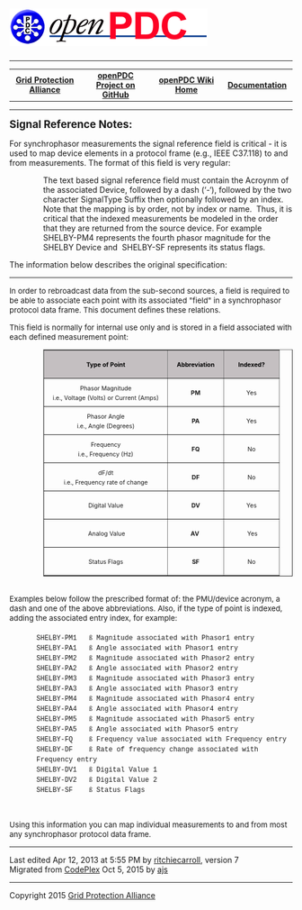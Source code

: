 <html lang="en" xmlns="http://www.w3.org/1999/xhtml">
<head>
<meta charset="utf-8" />
</head>
<body>
<!--HtmlToGmd.Body-->
<h1><a href="https://github.com/GridProtectionAlliance/openPDC/tree/master/Source/Documentation/wiki/openPDC_Home.md"><img src="https://github.com/GridProtectionAlliance/openPDC/blob/master/Source/Documentation/wiki/openPDC_Logo.png" alt="The Open Source Phasor Data Concentrator" /></a></h1>
<hr />
<div id="NavigationMenu">
<table style="width: 100%; border-collapse: collapse; border: 0px solid gray;">
<tr>
<td style="width: 25%; text-align:center;"><b><a href="http://www.gridprotectionalliance.org">Grid Protection Alliance</a></b></td>
<td style="width: 25%; text-align:center;"><b><a href="https://github.com/GridProtectionAlliance/openPDC">openPDC Project on GitHub</a></b></td>
<td style="width: 25%; text-align:center;"><b><a href="https://github.com/GridProtectionAlliance/openPDC/tree/master/Source/Documentation/wiki/openPDC_Home.md">openPDC Wiki Home</a></b></td>
<td style="width: 25%; text-align:center;"><b><a href="https://github.com/GridProtectionAlliance/openPDC/tree/master/Source/Documentation/wiki/openPDC_Documentation_Home.md">Documentation</a></b></td>
</tr>
</table>
</div>
<hr />
<!--/HtmlToGmd.Body-->
<div class="WikiContent">
<div class="wikidoc">
<p><strong><span style="font-size:14pt">Signal Reference Notes:</span></strong></p>
<p>For synchrophasor measurements the signal reference field is critical - it is used to map device elements in a protocol frame (e.g., IEEE C37.118) to and from measurements. The format of this field is very regular:&nbsp;</p>
<p style="padding-left:60px">The text based signal reference field must contain the Acroynm of the associated Device, followed by a dash (&lsquo;-&lsquo;), followed by the two character SignalType Suffix then optionally followed by an index. Note that the mapping
 is by order, not by index or name.&nbsp; Thus, it is critical that the indexed measurements be modeled in the order that they are returned from the source device. For example SHELBY-PM4 represents the fourth phasor magnitude for the SHELBY Device and&nbsp;
 SHELBY-SF represents its status flags.</p>
<p>The information below describes the original specification:</p>
<hr>
<p><span style="font-size:10pt">In order to rebroadcast data from the sub-second sources, a field is required to be able to associate each point with its associated &quot;field&quot; in a synchrophasor protocol data frame. This document defines these relations.</span></p>
<p><span style="font-size:10pt">This field is normally for internal use only and is stored in a field associated with each defined measurement point:</span></p>
<div style="padding-left:60px">
<table border="1" cellspacing="0" cellpadding="0">
<tbody>
<tr align="center" valign="middle" style="background-color:#c4bfc1; height:50px">
<td width="205"><span style="color:#000000"><strong><span style="font-size:8pt">Type of Point</span></strong></span></td>
<td width="85"><span style="color:#000000"><strong><span style="font-size:8pt">Abbreviation</span></strong></span></td>
<td width="84"><span style="color:#000000"><strong><span style="font-size:8pt">Indexed?</span></strong></span></td>
</tr>
<tr align="center" valign="middle" style="height:50px">
<td width="205"><span style="font-size:8pt">Phasor Magnitude<br>
i.e., Voltage (Volts) or Current (Amps)</span></td>
<td width="85"><strong><span style="font-size:8pt">PM</span></strong></td>
<td width="84"><span style="font-size:8pt">Yes</span></td>
</tr>
<tr align="center" valign="middle" style="height:50px">
<td width="205"><span style="font-size:8pt">Phasor Angle<br>
i.e., Angle (Degrees)</span></td>
<td width="85"><strong><span style="font-size:8pt">PA</span></strong></td>
<td width="84"><span style="font-size:8pt">Yes</span></td>
</tr>
<tr align="center" valign="middle" style="height:50px">
<td width="205"><span style="font-size:8pt">Frequency<br>
i.e., Frequency (Hz)</span></td>
<td width="85"><strong><span style="font-size:8pt">FQ</span></strong></td>
<td width="84"><span style="font-size:8pt">No</span></td>
</tr>
<tr align="center" valign="middle" style="height:50px">
<td width="205"><span style="font-size:8pt">dF/dt<br>
i.e., Frequency rate of change</span></td>
<td width="85"><strong><span style="font-size:8pt">DF</span></strong></td>
<td width="84"><span style="font-size:8pt">No</span></td>
</tr>
<tr align="center" valign="middle" style="height:50px">
<td width="205"><span style="font-size:8pt">Digital Value</span></td>
<td width="85"><strong><span style="font-size:8pt">DV</span> </strong></td>
<td width="84"><span style="font-size:8pt">Yes</span></td>
</tr>
<tr align="center" valign="middle" style="height:50px">
<td width="205"><span style="font-size:8pt">&nbsp;</span><span style="font-size:8pt">Analog Value</span></td>
<td width="85"><strong><span style="font-size:8pt">AV&nbsp;</span></strong></td>
<td width="84"><span style="font-size:8pt">&nbsp;Yes</span></td>
</tr>
<tr align="center" valign="middle" style="height:50px">
<td width="205"><span style="font-size:8pt">Status Flags</span></td>
<td width="85"><strong><span style="font-size:8pt">SF</span></strong></td>
<td width="84"><span style="font-size:8pt">No</span></td>
</tr>
</tbody>
</table>
</div>
<div><span style="font-size:10pt">&nbsp;</span></div>
<div><span style="font-size:10pt">Examples below follow the prescribed format of: the PMU/device acronym, a dash and one of the above abbreviations. Also, if the type of point is indexed, adding the associated entry index, for example:</span></div>
<div><span style="font-size:10pt">&nbsp;</span></div>
<p style="margin-top:0in; margin-right:0in; margin-bottom:.0001pt; margin-left:.5in; line-height:normal; page-break-after:avoid">
<span style="font-size:9.0pt; font-family:&quot;Courier New&quot;">SHELBY-PM1&nbsp;&nbsp; </span>
<span style="font-size:9.0pt; font-family:Wingdings">&szlig;</span><span style="font-size:9.0pt; font-family:&quot;Courier New&quot;"> Magnitude associated with Phasor1 entry</span></p>
<p style="margin-top:0in; margin-right:0in; margin-bottom:.0001pt; margin-left:.5in; line-height:normal; page-break-after:avoid">
<span style="font-size:9.0pt; font-family:&quot;Courier New&quot;">SHELBY-PA1&nbsp;&nbsp; </span>
<span style="font-size:9.0pt; font-family:Wingdings">&szlig;</span><span style="font-size:9.0pt; font-family:&quot;Courier New&quot;"> Angle associated with Phasor1 entry</span></p>
<p style="margin-top:0in; margin-right:0in; margin-bottom:.0001pt; margin-left:.5in; line-height:normal; page-break-after:avoid">
<span style="font-size:9.0pt; font-family:&quot;Courier New&quot;">SHELBY-PM2&nbsp;&nbsp; </span>
<span style="font-size:9.0pt; font-family:Wingdings">&szlig;</span><span style="font-size:9.0pt; font-family:&quot;Courier New&quot;"> Magnitude associated with Phasor2 entry</span></p>
<p style="margin-top:0in; margin-right:0in; margin-bottom:.0001pt; margin-left:.5in; line-height:normal; page-break-after:avoid">
<span style="font-size:9.0pt; font-family:&quot;Courier New&quot;">SHELBY-PA2&nbsp;&nbsp; </span>
<span style="font-size:9.0pt; font-family:Wingdings">&szlig;</span><span style="font-size:9.0pt; font-family:&quot;Courier New&quot;"> Angle associated with Phasor2 entry</span></p>
<p style="margin-top:0in; margin-right:0in; margin-bottom:.0001pt; margin-left:.5in; line-height:normal; page-break-after:avoid">
<span style="font-size:9.0pt; font-family:&quot;Courier New&quot;">SHELBY-PM3&nbsp;&nbsp; </span>
<span style="font-size:9.0pt; font-family:Wingdings">&szlig;</span><span style="font-size:9.0pt; font-family:&quot;Courier New&quot;"> Magnitude associated with Phasor3 entry</span></p>
<p style="margin-top:0in; margin-right:0in; margin-bottom:.0001pt; margin-left:.5in; line-height:normal; page-break-after:avoid">
<span style="font-size:9.0pt; font-family:&quot;Courier New&quot;">SHELBY-PA3&nbsp;&nbsp; </span>
<span style="font-size:9.0pt; font-family:Wingdings">&szlig;</span><span style="font-size:9.0pt; font-family:&quot;Courier New&quot;"> Angle associated with Phasor3 entry</span></p>
<p style="margin-top:0in; margin-right:0in; margin-bottom:.0001pt; margin-left:.5in; line-height:normal; page-break-after:avoid">
<span style="font-size:9.0pt; font-family:&quot;Courier New&quot;">SHELBY-PM4&nbsp;&nbsp; </span>
<span style="font-size:9.0pt; font-family:Wingdings">&szlig;</span><span style="font-size:9.0pt; font-family:&quot;Courier New&quot;"> Magnitude associated with Phasor4 entry</span></p>
<p style="margin-top:0in; margin-right:0in; margin-bottom:.0001pt; margin-left:.5in; line-height:normal; page-break-after:avoid">
<span style="font-size:9.0pt; font-family:&quot;Courier New&quot;">SHELBY-PA4&nbsp;&nbsp; </span>
<span style="font-size:9.0pt; font-family:Wingdings">&szlig;</span><span style="font-size:9.0pt; font-family:&quot;Courier New&quot;"> Angle associated with Phasor4 entry</span></p>
<p style="margin-top:0in; margin-right:0in; margin-bottom:.0001pt; margin-left:.5in; line-height:normal; page-break-after:avoid">
<span style="font-size:9.0pt; font-family:&quot;Courier New&quot;">SHELBY-PM5&nbsp;&nbsp; </span>
<span style="font-size:9.0pt; font-family:Wingdings">&szlig;</span><span style="font-size:9.0pt; font-family:&quot;Courier New&quot;"> Magnitude associated with Phasor5 entry</span></p>
<p style="margin-top:0in; margin-right:0in; margin-bottom:.0001pt; margin-left:.5in; line-height:normal; page-break-after:avoid">
<span style="font-size:9.0pt; font-family:&quot;Courier New&quot;">SHELBY-PA5&nbsp;&nbsp; </span>
<span style="font-size:9.0pt; font-family:Wingdings">&szlig;</span><span style="font-size:9.0pt; font-family:&quot;Courier New&quot;"> Angle associated with Phasor5 entry</span></p>
<p style="margin-top:0in; margin-right:0in; margin-bottom:.0001pt; margin-left:.5in; line-height:normal; page-break-after:avoid">
<span style="font-size:9.0pt; font-family:&quot;Courier New&quot;">SHELBY-FQ&nbsp;&nbsp;&nbsp;
</span><span style="font-size:9.0pt; font-family:Wingdings">&szlig;</span><span style="font-size:9.0pt; font-family:&quot;Courier New&quot;"> Frequency value associated with Frequency entry</span></p>
<p style="margin-top:0in; margin-right:0in; margin-bottom:.0001pt; margin-left:.5in; line-height:normal; page-break-after:avoid">
<span style="font-size:9.0pt; font-family:&quot;Courier New&quot;">SHELBY-DF&nbsp;&nbsp;&nbsp;
</span><span style="font-size:9.0pt; font-family:Wingdings">&szlig;</span><span style="font-size:9.0pt; font-family:&quot;Courier New&quot;"> Rate of frequency change associated with Frequency entry</span></p>
<p style="margin-top:0in; margin-right:0in; margin-bottom:.0001pt; margin-left:.5in; line-height:normal; page-break-after:avoid">
<span style="font-size:9.0pt; font-family:&quot;Courier New&quot;">SHELBY-DV1&nbsp;&nbsp; </span>
<span style="font-size:9.0pt; font-family:Wingdings">&szlig;</span><span style="font-size:9.0pt; font-family:&quot;Courier New&quot;"> Digital Value 1</span></p>
<p style="margin-top:0in; margin-right:0in; margin-bottom:.0001pt; margin-left:.5in; line-height:normal; page-break-after:avoid">
<span style="font-size:9.0pt; font-family:&quot;Courier New&quot;">SHELBY-DV2&nbsp;&nbsp; </span>
<span style="font-size:9.0pt; font-family:Wingdings">&szlig;</span><span style="font-size:9.0pt; font-family:&quot;Courier New&quot;"> Digital Value 2</span></p>
<p style="margin-top:0in; margin-right:0in; margin-bottom:.0001pt; margin-left:.5in; line-height:normal; page-break-after:avoid">
<span style="font-size:9.0pt; font-family:&quot;Courier New&quot;">SHELBY-SF&nbsp;&nbsp;&nbsp;
</span><span style="font-size:9.0pt; font-family:Wingdings">&szlig;</span><span style="font-size:9.0pt; font-family:&quot;Courier New&quot;"> Status Flags</span></p>
<p><span style="font-size:10pt">&nbsp;</span></p>
<p><span style="font-size:10pt">Using this information you can map individual measurements to and from most any synchrophasor protocol data frame.</span></p>
</div>
</div>
<div id="footer">
<hr />
Last edited <span class="smartDate" title="4/12/2013 5:55:03 PM" LocalTimeTicks="1365814503">Apr 12, 2013 at 5:55 PM</span> by <a id="wikiEditByLink" href="https://github.com/GridProtectionAlliance/openPDC/tree/master/Source/Documentation/wiki/Contributors/ritchiecarroll.md">ritchiecarroll</a>, version 7<br />
Migrated from <a href="http://openpdc.codeplex.com/wikipage?title=About%20the%20Signal%20Reference">CodePlex</a> Oct 5, 2015 by <a href="https://github.com/GridProtectionAlliance/openPDC/tree/master/Source/Documentation/wiki/Contributors/ajstadlin.md">ajs</a>
</div>
<!--HtmlToGmd.Foot-->
<div id="copyright">
<hr />
Copyright 2015 <a href="http://www.gridprotectionoalliance.org">Grid Protection Alliance</a>
</div>
<!--/HtmlToGmd.Foot-->
</body>
</html>
